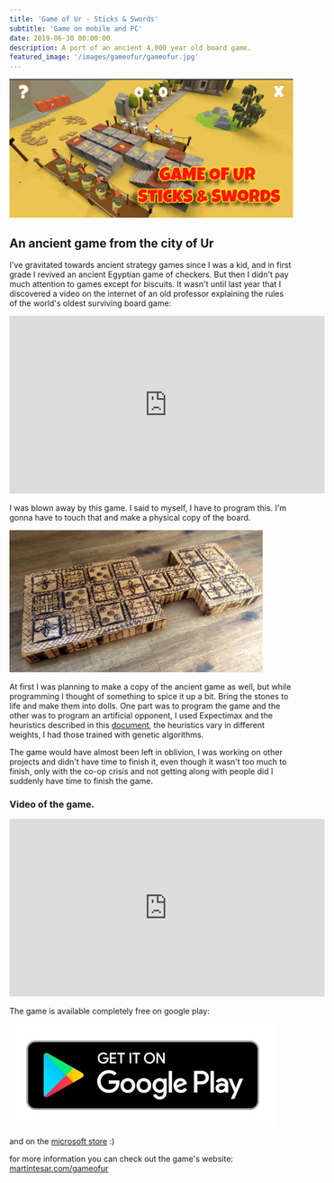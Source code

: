 ```yaml
---
title: 'Game of Ur - Sticks & Swords'
subtitle: 'Game on mobile and PC'
date: 2019-06-30 00:00:00
description: A port of an ancient 4,000 year old board game.
featured_image: '/images/gameofur/gameofur.jpg'
---
```


![](/images/gameofur/gameofur.png)

## An ancient game from the city of Ur
I've gravitated towards ancient strategy games since I was a kid, and in first grade I revived an ancient Egyptian game of checkers. But then I didn't pay much attention to games except for biscuits. It wasn't until last year that I discovered a video on the internet of an old professor explaining the rules of the world's oldest surviving board game:

<iframe width="560" height="315" src="https://www.youtube.com/embed/WZskjLq040I" frameborder="0" allow="accelerometer; autoplay; clipboard-write; encrypted-media; gyroscope; picture-in-picture" allowfullscreen></iframe>

I was blown away by this game. I said to myself, I have to program this. I'm gonna have to touch that and make a physical copy of the board.

<img src="/images/gameofur/gameofur-wood.jpg" width="450" />

At first I was planning to make a copy of the ancient game as well, but while programming I thought of something to spice it up a bit. Bring the stones to life and make them into dolls. One part was to program the game and the other was to program an artificial opponent, I used Expectimax and the heuristics described in this <a href="https://home.cse.ust.hk/~yqsong/teaching/comp3211/projects/2017Fall/G27.pdf">document</a>, the heuristics vary in different weights, I had those trained with genetic algorithms.

The game would have almost been left in oblivion, I was working on other projects and didn't have time to finish it, even though it wasn't too much to finish, only with the co-op crisis and not getting along with people did I suddenly have time to finish the game.

### Video of the game.
<iframe width="560" height="315" src="https://www.youtube.com/embed/dRyUMVLi-7k" frameborder="0" allow="accelerometer; autoplay; clipboard-write; encrypted-media; gyroscope; picture-in-picture" allowfullscreen></iframe>

The game is available completely free on google play:

<a href="https://play.google.com/store/apps/details?id=com.martintesar.gameofur"> <img src="/images/gameofur/gplay-download.jfif"/></a>

and on the <a href="https://www.microsoft.com/en-us/p/game-of-ur-sticks-swords/9nmn20jdj7cv#activetab=pivot:overviewtab">microsoft store</a> :)

for more information you can check out the game's website: <a href="http://martintesar.com/gameofur">martintesar.com/gameofur</a>